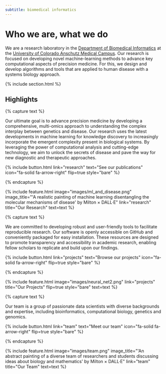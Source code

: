 ```yaml
---
subtitle: biomedical informatics
---
```


# Who we are, what we do

We are a research laboratory in the [Department of Biomedical Informatics](https://medschool.cuanschutz.edu/dbmi) at the [University of Colorado Anschutz Medical Campus](https://medschool.cuanschutz.edu/).
Our research is focused on developing novel machine-learning methods to advance key computational aspects of precision medicine.
For this, we design and develop algorithms and tools that are applied to human disease with a systems biology approach.

{% include section.html %}

## Highlights

{% capture text %}

Our ultimate goal is to advance precision medicine by developing a comprehensive, multi-omics approach to understanding the complex interplay between genetics and disease.
Our research uses the latest developments in machine learning for knowledge discovery to increasingly incorporate the emergent complexity present in biological systems.
By leveraging the power of computational analysis and cutting-edge technology, we aim to unlock the secrets of disease and pave the way for new diagnostic and therapeutic approaches.

{%
  include button.html
  link="research"
  text="See our publications"
  icon="fa-solid fa-arrow-right"
  flip=true
  style="bare"
%}

{% endcapture %}

{%
  include feature.html
  image="images/ml_and_disease.png"
  image_title="'A realistic painting of machine learning disentangling the molecular mechanisms of disease' by Milton × DALL·E"
  link="research"
  title="Our Research"
  text=text
%}

{% capture text %}

We are committed to developing robust and user-friendly tools to facilitate reproducible research.
Our software is openly accessible on GitHub and conveniently packaged for easy installation.
These resources are designed to promote transparency and accessibility in academic research, enabling fellow scholars to replicate and build upon our findings.

{%
  include button.html
  link="projects"
  text="Browse our projects"
  icon="fa-solid fa-arrow-right"
  flip=true
  style="bare"
%}

{% endcapture %}

{%
  include feature.html
  image="images/neural_net2.png"
  link="projects"
  title="Our Projects"
  flip=true
  style="bare"
  text=text
%}

{% capture text %}

Our team is a group of passionate data scientists with diverse backgrounds and expertise, including bioinformatics, computational biology, genetics and genomics.

{%
  include button.html
  link="team"
  text="Meet our team"
  icon="fa-solid fa-arrow-right"
  flip=true
  style="bare"
%}

{% endcapture %}

{%
  include feature.html
  image="images/team.png"
  image_title="'An abstract painting of a diverse team of researchers and students discussing ideas about biology and mathematics' by Milton × DALL·E"
  link="team"
  title="Our Team"
  text=text
%}


<a rel="me" href="https://genomic.social/@miltondp" style="display: none;">Mastodon</a>
